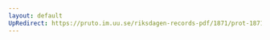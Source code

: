 ```yaml
---
layout: default
UpRedirect: https://pruto.im.uu.se/riksdagen-records-pdf/1871/prot-1871-urtima-fk--913/prot-1871-urtima-fk--913_001.pdf
---
```

